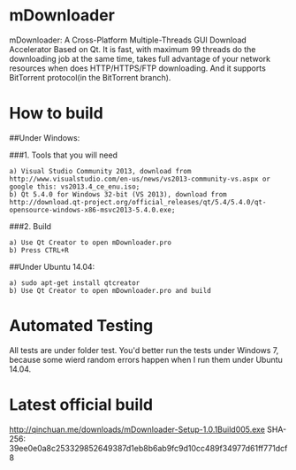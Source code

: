 # mDownloader
mDownloader: A Cross-Platform Multiple-Threads GUI Download Accelerator Based on Qt.
It is fast, with maximum 99 threads do the downloading job at the same time, takes full advantage of your network resources when does HTTP/HTTPS/FTP downloading. 
And it supports BitTorrent protocol(in the BitTorrent branch).

# How to build

##Under Windows:

###1. Tools that you will need

	a) Visual Studio Community 2013, download from http://www.visualstudio.com/en-us/news/vs2013-community-vs.aspx or google this: vs2013.4_ce_enu.iso;
	b) Qt 5.4.0 for Windows 32-bit (VS 2013), download from http://download.qt-project.org/official_releases/qt/5.4/5.4.0/qt-opensource-windows-x86-msvc2013-5.4.0.exe;

###2. Build

	a) Use Qt Creator to open mDownloader.pro
	b) Press CTRL+R

##Under Ubuntu 14.04:

 	a) sudo apt-get install qtcreator
	b) Use Qt Creator to open mDownloader.pro and build

# Automated Testing

All tests are under folder test. You'd better run the tests under Windows 7, because some wierd random errors happen when I run them under Ubuntu 14.04.

# Latest official build 

http://qinchuan.me/downloads/mDownloader-Setup-1.0.1Build005.exe
SHA-256: 39ee0e0a8c253329852649387d1eb8b6ab9fc9d10cc489f34977d61ff771dcf8

